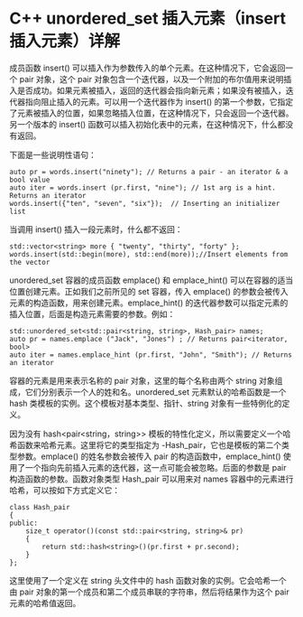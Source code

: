 # C++ unordered_set 插入元素（insert 插入元素）详解

成员函数 insert() 可以插入作为参数传入的单个元素。在这种情况下，它会返回一个 pair 对象，这个 pair 对象包含一个迭代器，以及一个附加的布尔值用来说明插入是否成功。如果元素被插入，返回的迭代器会指向新元素；如果没有被插入，迭代器指向阻止插入的元素。可以用一个迭代器作为 insert() 的第一个参数，它指定了元素被插入的位置，如果忽略插入位置，在这种情况下，只会返回一个迭代器。另一个版本的 insert() 函数可以插入初始化表中的元素，在这种情况下，什么都没有返回。

下面是一些说明性语句：

```
auto pr = words.insert("ninety"); // Returns a pair - an iterator & a bool value
auto iter = words.insert (pr.first, "nine"); // 1st arg is a hint. Returns an iterator
words.insert({"ten", "seven", "six"});  // Inserting an initializer list
```

当调用 insert() 插入一段元素时，什么都不返回：

```
std::vector<string> more { "twenty", "thirty", "forty" };
words.insert(std::begin(more), std::end(more));//Insert elements from the vector
```

unordered_set 容器的成员函数 emplace() 和 emplace_hint() 可以在容器的适当位置创建元素。正如我们之前所见的 set 容器，传入 emplace() 的参数会被传入元素的构造函数，用来创建元素。emplace_hint() 的迭代器参数可以指定元素的插入位置，后面是构造元素需要的参数。例如：

```
std::unordered_set<std::pair<string, string>, Hash_pair> names;
auto pr = names.emplace ("Jack", "Jones") ; // Returns pair<iterator, bool>
auto iter = names.emplace_hint (pr.first, "John", "Smith"); // Returns an iterator
```

容器的元素是用来表示名称的 pair 对象，这里的每个名称由两个 string 对象组成，它们分别表示一个人的姓和名。unordered_set<T> 元素默认的哈希函数是一个 hash<T> 类模板的实例。这个模板对基本类型、指针、string 对象有一些特例化的定义。

因为没有 hash<pair<string，string>> 模板的特性化定义，所以需要定义一个哈希函数来哈希元素。这里将它的类型指定为 -Hash_pair，它也是模板的第二个类型参数。emplace() 的姓名参数会被传入 pair 的构造函数中，emplace_hint() 使用了一个指向先前插入元素的迭代器，这一点可能会被忽略。后面的参数是 pair 构造函数的参数。函数对象类型 Hash_pair 可以用来对 names 容器中的元素进行哈希，可以按如下方式定义它：

```
class Hash_pair
{
public:
    size_t operator()(const std::pair<string, string>& pr)
    {
        return std::hash<string>()(pr.first + pr.second);
    }
};
```

这里使用了一个定义在 string 头文件中的 hash<string> 函数对象的实例。它会哈希一个由 pair 对象的第一个成员和第二个成员串联的字符串，然后将结果作为这个 pair 元素的哈希值返回。